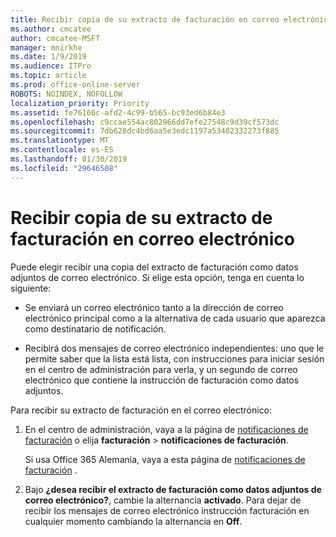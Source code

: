 ```yaml
---
title: Recibir copia de su extracto de facturación en correo electrónico
ms.author: cmcatee
author: cmcatee-MSFT
manager: mnirkhe
ms.date: 1/9/2019
ms.audience: ITPro
ms.topic: article
ms.prod: office-online-server
ROBOTS: NOINDEX, NOFOLLOW
localization_priority: Priority
ms.assetid: fe76166c-afd2-4c99-b565-bc93ed6b84e3
ms.openlocfilehash: c9ccae554ac802966dd7efe27548c9d39cf573dc
ms.sourcegitcommit: 7db628dc4bd6aa5e3edc1197a53402332273f885
ms.translationtype: MT
ms.contentlocale: es-ES
ms.lasthandoff: 01/30/2019
ms.locfileid: "29646508"
---
```

# <a name="receive-copy-of-your-billing-statement-in-email"></a>Recibir copia de su extracto de facturación en correo electrónico
Puede elegir recibir una copia del extracto de facturación como datos adjuntos de correo electrónico. Si elige esta opción, tenga en cuenta lo siguiente:
  
- Se enviará un correo electrónico tanto a la dirección de correo electrónico principal como a la alternativa de cada usuario que aparezca como destinatario de notificación.
    
- Recibirá dos mensajes de correo electrónico independientes: uno que le permite saber que la lista está lista, con instrucciones para iniciar sesión en el centro de administración para verla, y un segundo de correo electrónico que contiene la instrucción de facturación como datos adjuntos.
    
Para recibir su extracto de facturación en el correo electrónico:
  
1. En el centro de administración, vaya a la página de [notificaciones de facturación](https://go.microsoft.com/fwlink/p/?linkid=853212) o elija **facturación** \> **notificaciones de facturación**.
    
    Si usa Office 365 Alemania, vaya a esta página de [notificaciones de facturación](https://go.microsoft.com/fwlink/p/?linkid=853213) . 
    
2. Bajo **¿desea recibir el extracto de facturación como datos adjuntos de correo electrónico?**, cambie la alternancia **activado**. Para dejar de recibir los mensajes de correo electrónico instrucción facturación en cualquier momento cambiando la alternancia en **Off**.
    

